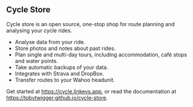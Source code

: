 [comment]: <> (<p align="center"><a href="https://laravel.com" target="_blank"><img src="https://raw.githubusercontent.com/laravel/art/master/logo-lockup/5%20SVG/2%20CMYK/1%20Full%20Color/laravel-logolockup-cmyk-red.svg" width="400"></a></p>)

[comment]: <> (<p align="center">)

[comment]: <> (<a href="https://travis-ci.org/laravel/framework"><img src="https://travis-ci.org/laravel/framework.svg" alt="Build Status"></a>)

[comment]: <> (<a href="https://packagist.org/packages/laravel/framework"><img src="https://img.shields.io/packagist/dt/laravel/framework" alt="Total Downloads"></a>)

[comment]: <> (<a href="https://packagist.org/packages/laravel/framework"><img src="https://img.shields.io/packagist/v/laravel/framework" alt="Latest Stable Version"></a>)

[comment]: <> (<a href="https://packagist.org/packages/laravel/framework"><img src="https://img.shields.io/packagist/l/laravel/framework" alt="License"></a>)

[comment]: <> (</p>)

## Cycle Store

Cycle store is an open source, one-stop shop for route planning and analysing your cycle rides.

- Analyse data from your ride.
- Store photos and notes about past rides.
- Plan single and multi-day tours, including accommodation, café stops and water points.
- Take automatic backups of your data.
- Integrates with Strava and DropBox.
- Transfer routes to your Wahoo headunit.

Get started at https://cycle.linkeys.app, or read the documentation at https://tobytwigger.github.io/cycle-store.
